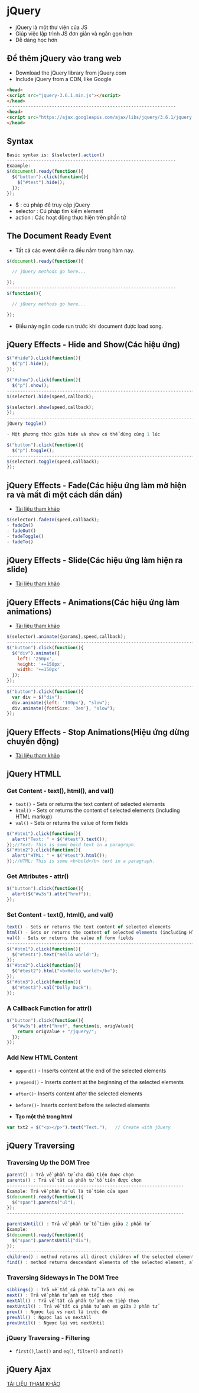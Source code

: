 # **jQuery** #

- jQuery là một thư viện của JS
- Giúp việc lập trình JS đơn giản và ngắn gọn hơn
- Dễ dàng học hơn

## **Để thêm jQuery vào trang web** ##

- Download the jQuery library from jQuery.com
- Include jQuery from a CDN, like Google

```html
<head>
<script src="jquery-3.6.1.min.js"></script>
</head>
----------------------------------------------------------------
<head>
<script src="https://ajax.googleapis.com/ajax/libs/jquery/3.6.1/jquery.min.js"></script>
</head>
```

## **Syntax** ##

```js
Basic syntax is: $(selector).action()
----------------------------------------------------------------
Exaample:
$(document).ready(function(){
  $("button").click(function(){
    $("#test").hide();
  });
});
```

- $ : cú pháp để truy cập jQuery
- selector : Cú pháp tìm kiếm element
- action : Các hoạt động thực hiện trên phần tử

## **The Document Ready Event**

- Tất cả các event diễn ra đều nằm trong hàm nay.

```javascript
$(document).ready(function(){

  // jQuery methods go here...

});
----------------------------------------------------------------
$(function(){

  // jQuery methods go here...

});
```

- Điều này ngăn code run trước khi document được load xong.

## **jQuery Effects - Hide and Show(Các hiệu ứng)** ##

```js
$("#hide").click(function(){
  $("p").hide();
});

$("#show").click(function(){
  $("p").show();
------------------------------------------------------------------------
$(selector).hide(speed,callback);

$(selector).show(speed,callback);
});
------------------------------------------------------------------------
jQuery toggle()

- Một phương thức giữa hide và show có thể dùng cùng 1 lúc

$("button").click(function(){
  $("p").toggle();
------------------------------------------------------------------------
$(selector).toggle(speed,callback);
});
```

## **jQuery Effects - Fade(Các hiệu ứng làm mờ hiện ra và mất đi một cách dần dần)** ##

- [Tài liệu tham khảo](https://www.w3schools.com/jquery/jquery_fade.asp)

```js
$(selector).fadeIn(speed,callback);
- fadeIn()
- fadeOut()
- fadeToggle()
- fadeTo()
```

## **jQuery Effects - Slide(Các hiệu ứng làm hiện ra slide)** ##

- [Tài liệu tham khảo](https://www.w3schools.com/jquery/jquery_slide.asp)

## **jQuery Effects - Animations(Các hiệu ứng làm animations)** ##

- [Tài liệu tham khảo](https://www.w3schools.com/jquery/jquery_animate.asp)

```js
$(selector).animate({params},speed,callback);
------------------------------------------------------------------------
$("button").click(function(){
  $("div").animate({
    left: '250px',
    height: '+=150px',
    width: '+=150px'
  });
}); 
------------------------------------------------------------------------
$("button").click(function(){
  var div = $("div");
  div.animate({left: '100px'}, "slow");
  div.animate({fontSize: '3em'}, "slow");
}); 
```

## **jQuery Effects - Stop Animations(Hiệu ứng dừng chuyển động)** ##

- [Tài liệu tham khảo](https://www.w3schools.com/jquery/jquery_stop.asp)

## **jQuery HTMLL** ##

### **Get Content - text(), html(), and val()** ###

- `text()` - Sets or returns the text content of selected elements
- `html()` - Sets or returns the content of selected elements (including HTML markup)
- `val()` - Sets or returns the value of form fields

```js
$("#btn1").click(function(){
  alert("Text: " + $("#test").text());
});//Text: This is some bold text in a paragraph.
$("#btn2").click(function(){
  alert("HTML: " + $("#test").html());
});//HTML: This is some <b>bold</b> text in a paragraph.
```

### **Get Attributes - attr()** ###

```js
$("button").click(function(){
  alert($("#w3s").attr("href"));
});
```

### **Set Content - text(), html(), and val()** ###

```js
text() - Sets or returns the text content of selected elements
html() - Sets or returns the content of selected elements (including HTML markup)
val() - Sets or returns the value of form fields
------------------------------------------------------------------------
$("#btn1").click(function(){
  $("#test1").text("Hello world!");
});
$("#btn2").click(function(){
  $("#test2").html("<b>Hello world!</b>");
});
$("#btn3").click(function(){
  $("#test3").val("Dolly Duck");
});
```

### **A Callback Function for attr()** ###

```js
$("button").click(function(){
  $("#w3s").attr("href", function(i, origValue){
    return origValue + "/jquery/";
  });
});
```

### **Add New HTML Content** ###

- `append()` - Inserts content at the end of the selected elements
- `prepend()` - Inserts content at the beginning of the selected elements
- `after()`- Inserts content after the selected elements
- `before()`- Inserts content before the selected elements

- **Tạo một thẻ trong html**

```js
var txt2 = $("<p></p>").text("Text.");   // Create with jQuery
```

## **jQuery Traversing** ##

### **Traversing Up the DOM Tree** ###

```js
parent() : Trả về phần tử cha đầu tiên được chọn 
parents() : Trả về tất cả phần tử tổ tiên được chọn 
-------------------------------------------------------------------
Example: Trả về phần tử ul là tổ tiên của span
$(document).ready(function(){
  $("span").parents("ul");
});
-------------------------------------------------------------------

parentsUntil() : Trả về phần tử tổ tiên giữa 2 phần tử
Example:
$(document).ready(function(){
  $("span").parentsUntil("div");
});
-------------------------------------------------------------------
children() : method returns all direct children of the selected element
find() : method returns descendant elements of the selected element, all the way down to the last descendant.
```

### **Traversing Sideways in The DOM Tree** ###

```js
siblings() : Trả về tất cả phần tử là anh chị em
next() : Trả về phần tử anh em tiếp theo
nextAll() : Trả về tất cả phần tử anh em tiếp theo
nextUntil() : Trả về tất cả phần tử anh em giữa 2 phần tử
prev() : Ngược lại vs next là trước đó
prevAll() : Ngược lại vs nextAll
prevUntil() : Ngược lại với nextUntil
```

### **jQuery Traversing - Filtering** ###

- `first()`,`last()` and `eq()`, `filter()` and `not()`

## **jQuery Ajax** ##

[TÀI LIỆU THAM KHẢO](https://www.w3schools.com/jquery/jquery_ref_ajax.asp)
